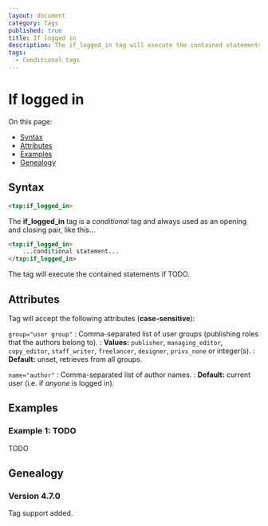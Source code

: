 ```yaml
---
layout: document
category: Tags
published: true
title: If logged in
description: The if_logged_in tag will execute the contained statements if TODO.
tags:
  - Conditional tags
---
```


# If logged in

On this page:

* [Syntax](#syntax)
* [Attributes](#attributes)
* [Examples](#examples)
* [Genealogy](#genealogy)

## Syntax

~~~ html
<txp:if_logged_in>
~~~

The **if_logged_in** tag is a *conditional* tag and always used as an opening and closing pair, like this...

~~~ html
<txp:if_logged_in>
    ...conditional statement...
</txp:if_logged_in>
~~~

The tag will execute the contained statements if TODO.

## Attributes

Tag will accept the following attributes (**case-sensitive**):

`group="user group"`
: Comma-separated list of user groups (publishing roles that the authors belong to).
: **Values:** `publisher`, `managing_editor`, `copy_editor`, `staff_writer`, `freelancer`, `designer`, `privs_none` or integer(s).
: **Default:** unset, retrieves from all groups.

`name="author"`
: Comma-separated list of author names.
: **Default:** current user (i.e. if *anyone* is logged in).

## Examples

### Example 1: TODO

TODO

## Genealogy

### Version 4.7.0

Tag support added.
